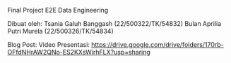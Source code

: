 Final Project E2E Data Engineering 

Dibuat oleh:
Tsania Galuh Banggash       (22/500322/TK/54832)
Bulan Aprilia Putri Murela  (22/500326/TK/54834)

Blog Post: 
Video Presentasi: https://drive.google.com/drive/folders/170rb-OFfdNHrAW2QNo-ES2KXsWirhFLX?usp=sharing 


